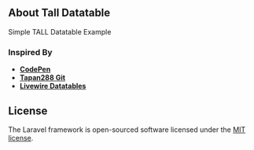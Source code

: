 ## About Tall Datatable

Simple TALL Datatable Example

### Inspired By

-   **[CodePen](https://codepen.io/mithicher/pen/OJyRjvb)**
-   **[Tapan288 Git](https://github.com/tapan288/livewire_datatables)**
-   **[Livewire Datatables](https://livewire-datatables.com/)**

## License

The Laravel framework is open-sourced software licensed under the [MIT license](https://opensource.org/licenses/MIT).
